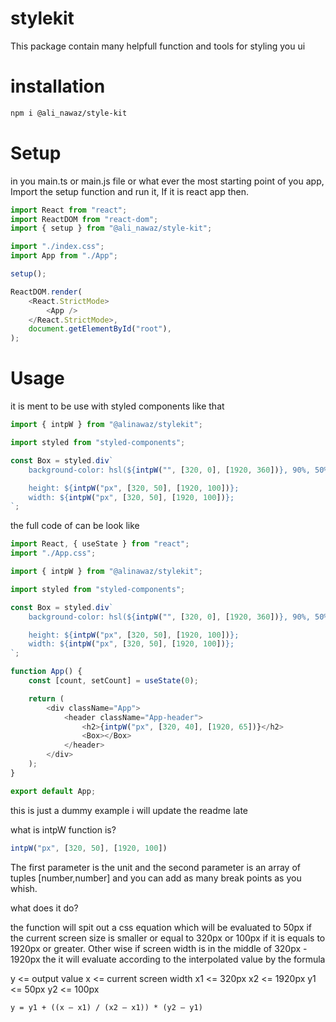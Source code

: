 # stylekit

This package contain many helpfull function and tools for styling you ui

# installation

```bash
npm i @ali_nawaz/style-kit
```

# Setup

in you main.ts or main.js file or what ever the most starting point of you app, Import the setup function and run it, If it is react app then.

```javascript
import React from "react";
import ReactDOM from "react-dom";
import { setup } from "@ali_nawaz/style-kit";

import "./index.css";
import App from "./App";

setup();

ReactDOM.render(
	<React.StrictMode>
		<App />
	</React.StrictMode>,
	document.getElementById("root"),
);
```

# Usage

it is ment to be use with styled components like that

```javascript
import { intpW } from "@alinawaz/stylekit";

import styled from "styled-components";

const Box = styled.div`
	background-color: hsl(${intpW("", [320, 0], [1920, 360])}, 90%, 50%);

	height: ${intpW("px", [320, 50], [1920, 100])};
	width: ${intpW("px", [320, 50], [1920, 100])};
`;

```

the full code of can be look like

```javascript
import React, { useState } from "react";
import "./App.css";

import { intpW } from "@alinawaz/stylekit";

import styled from "styled-components";

const Box = styled.div`
	background-color: hsl(${intpW("", [320, 0], [1920, 360])}, 90%, 50%);

	height: ${intpW("px", [320, 50], [1920, 100])};
	width: ${intpW("px", [320, 50], [1920, 100])};
`;

function App() {
	const [count, setCount] = useState(0);

	return (
		<div className="App">
			<header className="App-header">
				<h2>{intpW("px", [320, 40], [1920, 65])}</h2>
				<Box></Box>
			</header>
		</div>
	);
}

export default App;

```

this is just a dummy example i will update the readme late

what is intpW function is?

```javascript
intpW("px", [320, 50], [1920, 100])
```

The first parameter is the unit and the second parameter is an array of tuples [number,number] and you can add as many break points as you whish.

what does it do?

the function will spit out a css equation which will be evaluated to 50px if the current screen size is smaller or equal to 320px or 100px if it is equals to 1920px or greater. Other wise if screen width is in the middle of 320px - 1920px the it will evaluate according to the interpolated value by the formula

y <= output value
x <= current screen width
x1 <= 320px
x2 <= 1920px
y1 <= 50px
y2 <= 100px

`y = y1 + ((x – x1) / (x2 – x1)) * (y2 – y1)`
